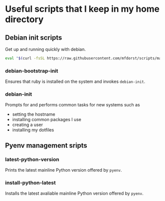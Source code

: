 # Useful scripts that I keep in my home directory

## Debian init scripts
Get up and running quickly with debian.

```sh
eval "$(curl -fsSL https://raw.githubusercontent.com/mfdorst/scripts/master/debian-bootstrap-init)"
```

### debian-bootstrap-init
Ensures that ruby is installed on the system and invokes `debian-init`.

### debian-init
Prompts for and performs common tasks for new systems such as

+ setting the hostname
+ installing common packages I use
+ creating a user
+ installing my dotfiles


## Pyenv management sripts

### latest-python-version
Prints the latest mainline Python version offered by `pyenv`.

### install-python-latest
Installs the latest avaliable mainline Python version offered by `pyenv`.

